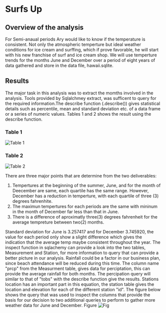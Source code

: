 # Surfs Up

## Overview of the analysis
For Semi-anaual periods Ary would like to know if the temperature is consistent. Not only the atmospheric temperture but ideal weather conditions for ice cream and surffing, which if prove favorable, he will start with his new franchise of surf and ice cream shop. We will use temperture trends for the months June and December over a period of eight years of data gathered and store in the data file, hawaii.sqlite.

## Results
The major task in this analysis was to extract the momths involved in the analysis. Tools provided by Sqlalchmey extract, was sufficent to query for the required information.The describe function (.describe()) gives statistical details such as percentile, mean and standard deviation etc. of a data frame or a series of numeric values. Tables 1 and 2 shows the result using the describe function.
### Table 1
![Table 1](https://user-images.githubusercontent.com/78861458/115090100-f3337c80-9ee1-11eb-9d4c-1a70907c4652.png) 
### Table 2
![Table 2](https://user-images.githubusercontent.com/78861458/115090131-07777980-9ee2-11eb-9935-a55c15cb1891.png)

There are three major points that are determine from the two deliverables:
1. Tempertures at the beginning of the summer, June, and for the month of Deecember are same, each quartile has the same range. However, December has a reduction in temperture, with each quartile of three (3) degrees fahrenhite.
2. The maximun tempertures for each periods are the same with mininum in the month of December far less than that in June.
3. There is a difference of aproximatly three(3) degrees fahrenheit for the average tempreture between two(2) months.

 Standard deviation for June is 3.257417 and for December 3.745920, the value for each period only show a slight difference which gives the indication that the average temp maybe  consistent throughout the year. The inspect function in sqlachemy can provide a look into the two tables, Measurement and Station, for more information to query that can provide a better picture in our analysis. Rainfall could be a factor in our business plan, since beach attendance will be reduced during this time. The column name "prcp" from the Measurment table, gives data for perciptation, this can provide the average rainfall for both months. The percipation query will similar to that of "tobs" with the describe function give the results. Stations location has an important part in this equation, the station table gives the location and elevation for each of the different station "id". The figure below shows the query that was used to inspect the columns that provide the basis for our decision to two additional queries to perform to gather more weather data for June and December.
 Figure
 ![Fig ](https://user-images.githubusercontent.com/78861458/115150822-0d7f6e80-a038-11eb-85d3-046e1306269c.png)






